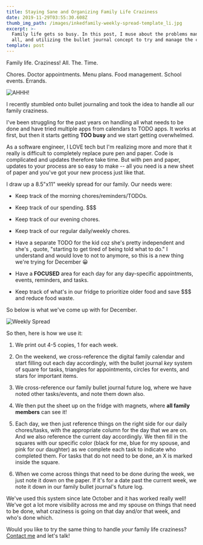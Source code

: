 ```yaml
---
title: Staying Sane and Organizing Family Life Craziness
date: 2019-11-29T03:55:30.608Z
thumb_img_path: /images/inkedfamily-weekly-spread-template_li.jpg
excerpt: >-
  Family life gets so busy. In this post, I muse about the problems managing it
  all, and utilizing the bullet journal concept to try and manage the craziness.
template: post
---
```

Family life. Craziness! All. The. Time.

Chores. Doctor appointments. Menu plans. Food management. School events. Errands.

![AHHH!](https://media.giphy.com/media/l4JyJZf0Ia4DAnFba/giphy.gif)

I recently stumbled onto bullet journaling and took the idea to handle all our family craziness. 

I've been struggling for the past years on handling all what needs to be done and have tried multiple apps from calendars to TODO apps. It works at first, but then it starts getting **TOO busy** and we start getting overwhelmed.

As a software engineer, I LOVE tech but I'm realizing more and more that it really is difficult to completely replace pure pen and paper. Code is complicated and updates therefore take time. But with pen and paper, updates to your process are so easy to make -- all you need is a new sheet of paper and you've got your new process just like that.

I draw up a 8.5"x11" weekly spread for our family. Our needs were:

* Keep track of the morning chores/reminders/TODOs.

* Keep track of our spending. $$$

* Keep track of our evening chores.

* Keep track of our regular daily/weekly chores.

* Have a separate TODO for the kid coz she's pretty independent and she's , quote, "starting to get tired of being told what to do." I understand and would love to not to anymore, so this is a new thing we're trying for December 😀

* Have a **FOCUSED** area for each day for any day-specific appointments, events, reminders, and tasks.

* Keep track of what's in our fridge to prioritize older food and save $$$ and reduce food waste.

So below is what we've come up with for December.

![Weekly Spread](/images/inkedfamily-weekly-spread-template_li.jpg "Our Family Weekly Spread")

So then, here is how we use it:

1. We print out 4-5 copies, 1 for each week.

1. On the weekend, we cross-reference the digital family calendar and start filling out each day accordingly, with the bullet journal *key* system of square for tasks, triangles for appointments, circles for events, and stars for important items.

1. We cross-reference our family bullet journal future log, where we have noted other tasks/events, and note them down also.

1. We then put the sheet up on the fridge with magnets, where **all family members** can see it!

1. Each day, we then just reference things on the right side for our daily chores/tasks, with the appropriate column for the day that we are on. And we also reference the current day accordingly. We then fill in the squares with our specific color (black for me, blue for my spouse, and pink for our daughter) as we complete each task to indicate who completed them. For tasks that do not need to be done, an X is marked inside the square.

1. When we come across things that need to be done during the week, we just note it down on the paper. If it's for a date past the current week, we note it down in our family bullet journal's future log.

We've used this system since late October and it has worked really well! We've got a lot more visibility across me and my spouse on things that need to be done, what craziness is going on that day and/or that week, and who's done which.

Would you like to try the same thing to handle *your* family life craziness? [Contact me](/contact) and let's talk!
